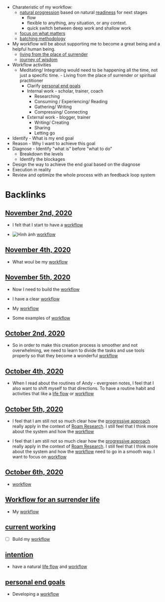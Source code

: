 - Charateristic of my workflow:
    - [natural progression](<natural progression.md>) based on natural [readiness](<readiness.md>) for next stages
        - flow
        - flexible to anything, any situation, or any context.
        - quick switch between deep work and shallow work
    - [focus on what matters](<focus on what matters.md>)
    - [batching methodology](<batching methodology.md>)
- My workflow will be about supporting me to become a great being and a helpful human being.
    - [living from the place of surrender](<living from the place of surrender.md>)
    - [journey of wisdom](<journey of wisdom.md>)
- Workflow activities
    - Meditating/ Integrating would need to be happening all the time, not just a specific time. - Living from the place of surrender or spiritual practitioner
        - Clarify [personal end goals](<personal end goals.md>)
        - Internal work - scholar, trainer, coach
            - Researching
            - Consuming / Experiencing/ Reading 
            - Gathering/ Writing
            - Compressing/ Connecting
        - External work - blogger, trainer
            - Writing/ Creating
            - Sharing
            - Letting go
- Identify - What is my end goal
- Reason - Why I want to achieve this goal
- Diagnose - Identify "what is" before "what to do"
    - Breakdown the levels
    - Identify the blockages
- Design the way to achieve the end goal based on the diagnose
- Execution in reality
- Review and optimize the whole process with an feedback loop system 

# Backlinks
## [November 2nd, 2020](<November 2nd, 2020.md>)
- I felt that I start to have a [workflow](<workflow.md>)

- ![Hình ảnh](https://pbs.twimg.com/media/EbqbNmqWoAEuC30?format=png&name=900x900) [workflow](<workflow.md>)

## [November 4th, 2020](<November 4th, 2020.md>)
- What woul be my [workflow](<workflow.md>)

## [November 5th, 2020](<November 5th, 2020.md>)
- Now I need to build the [workflow](<workflow.md>)

- I have a clear [workflow](<workflow.md>)

- My [workflow](<workflow.md>)

- Some examples of [workflow](<workflow.md>)

## [October 2nd, 2020](<October 2nd, 2020.md>)
- So in order to make this creation process is smoother and not overwhelming, we need to learn to divide the tasks and use tools properly so that they become a wonderful [workflow](<workflow.md>)

## [October 4th, 2020](<October 4th, 2020.md>)
- When I read about the routines of Andy - evergreen notes, I feel that I also want to shift myself to that directions. To have a routine habit and activities that like a [life flow](<life flow.md>) or [workflow](<workflow.md>)

## [October 5th, 2020](<October 5th, 2020.md>)
-  I feel that I am still not so much clear how the [progressive approach](<progressive approach.md>) really apply in the context of [Roam Research](<Roam Research.md>). I still feel that I think more about the system and how the [workflow](<workflow.md>)

-  I feel that I am still not so much clear how the [progressive approach](<progressive approach.md>) really apply in the context of [Roam Research](<Roam Research.md>). I still feel that I think more about the system and how the [workflow](<workflow.md>) need to go in a smooth way. I want to focus on [workflow](<workflow.md>)

## [October 6th, 2020](<October 6th, 2020.md>)
- [workflow](<workflow.md>)

## [Workflow for an surrender life](<Workflow for an surrender life.md>)
- My [workflow](<workflow.md>)

## [current working](<current working.md>)
- [ ] Build my [workflow](<workflow.md>)

## [intention](<intention.md>)
- have a natural [life flow](<life flow.md>) and [workflow](<workflow.md>)

## [personal end goals](<personal end goals.md>)
- Developing a [workflow](<workflow.md>)

